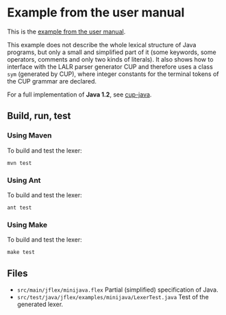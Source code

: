 # Example from the user manual

This is the [example from the user manual](http://jflex.de/manual.html#Example).

This example does not describe the whole lexical structure of Java programs,
but only a small and simplified part of it (some keywords, some operators,
comments and only two kinds of literals). It also shows how to interface with
the LALR parser generator CUP and therefore uses a class `sym` (generated by
CUP), where integer constants for the terminal tokens of the CUP grammar are
declared.

For a full implementation of **Java 1.2**, see [cup-java](../cup-java).

## Build, run, test

### Using Maven

To build and test the lexer:

    mvn test

### Using Ant

To build and test the lexer:

    ant test

### Using Make

To build and test the lexer:

    make test

## Files

* `src/main/jflex/minijava.flex`
  Partial (simplified) specification of Java.
* `src/test/java/jflex/examples/minijava/LexerTest.java`
  Test of the generated lexer.